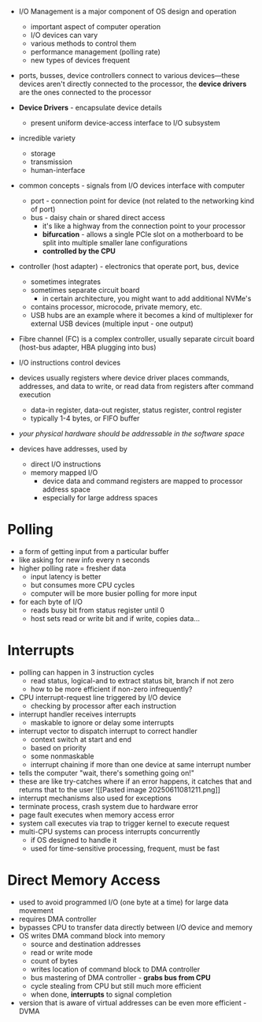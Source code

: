 - I/O Management is a major component of OS design and operation
	- important aspect of computer operation
	- I/O devices can vary
	- various methods to control them
	- performance management (polling rate)
	- new types of devices frequent
- ports, busses, device controllers connect to various devices—these devices aren't directly connected to the processor, the **device drivers** are the ones connected to the processor
- **Device Drivers** - encapsulate device details
	- present uniform device-access interface to I/O subsystem

- incredible variety
	- storage
	- transmission
	- human-interface
- common concepts - signals from I/O devices interface with computer
	- port - connection point for device (not related to the networking kind of port)
	- bus - daisy chain or shared direct access
		- it's like a highway from the connection point to your processor
		- **bifurcation** - allows a single PCIe slot on a motherboard to be split into multiple smaller lane configurations
		- **controlled by the CPU**
- controller (host adapter) - electronics that operate port, bus, device
	- sometimes integrates
	- sometimes separate circuit board
		- in certain architecture, you might want to add additional NVMe's
	- contains processor, microcode, private memory, etc.
	- USB hubs are an example where it becomes a kind of multiplexer for external USB devices (multiple input - one output)
- Fibre channel (FC) is a complex controller, usually separate circuit board (host-bus adapter, HBA plugging into bus)
- I/O instructions control devices
- devices usually registers where device driver places commands, addresses, and data to write, or read data from registers after command execution
	- data-in register, data-out register, status register, control register
	- typically 1-4 bytes, or FIFO buffer
- *your physical hardware should be addressable in the software space*
- devices have addresses, used by
	- direct I/O instructions
	- memory mapped I/O
		- device data and command registers are mapped to processor address space
		- especially for large address spaces
# Polling
- a form of getting input from a particular buffer	
- like asking for new info every n seconds	
- higher polling rate = fresher data
	- input latency is better
	- but consumes more CPU cycles
	- computer will be more busier polling for more input
- for each byte of I/O
	- reads busy bit from status register until 0
	- host sets read or write bit and if write, copies data...
# Interrupts
- polling can happen in 3 instruction cycles
	- read status, logical-and to extract status bit, branch if not zero
	- how to be more efficient if non-zero infrequently?
- CPU interrupt-request line triggered by I/O device
	- checking by processor after each instruction
- interrupt handler receives interrupts
	- maskable to ignore or delay some interrupts
- interrupt vector to dispatch interrupt to correct handler
	- context switch at start and end
	- based on priority
	- some nonmaskable
	- interrupt chaining if more than one device at same interrupt number
- tells the computer "wait, there's something going on!"
- these are like try-catches where if an error happens, it catches that and returns that to the user
![[Pasted image 20250611081211.png]]
- interrupt mechanisms also used for exceptions
- terminate process, crash system due to hardware error
- page fault executes when memory access error
- system call executes via trap to trigger kernel to execute request
- multi-CPU systems can process interrupts concurrently
	- if OS designed to handle it
	- used for time-sensitive processing, frequent, must be fast
# Direct Memory Access
- used to avoid programmed I/O (one byte at a time) for large data movement
- requires DMA controller
- bypasses CPU to transfer data directly between I/O device and memory
- OS writes DMA command block into memory
	- source and destination addresses
	- read or write mode
	- count of bytes
	- writes location of command block to DMA controller
	- bus mastering of DMA controller - **grabs bus from CPU**
	- cycle stealing from CPU but still much more efficient
	- when done, **interrupts** to signal completion
- version that is aware of virtual addresses can be even more efficient - DVMA